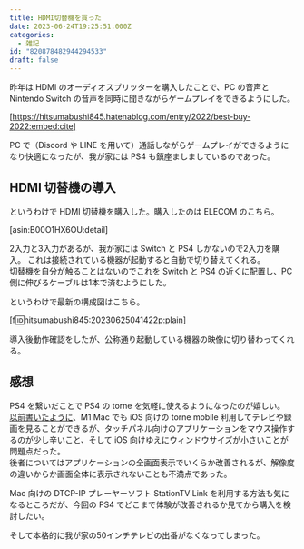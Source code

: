 ```yaml
---
title: HDMI切替機を買った
date: 2023-06-24T19:25:51.000Z
categories:
  - 雑記
id: "820878482944294533"
draft: false
---
```

昨年は HDMI のオーディオスプリッターを購入したことで、PC の音声と Nintendo Switch の音声を同時に聞きながらゲームプレイをできるようにした。

[https://hitsumabushi845.hatenablog.com/entry/2022/best-buy-2022:embed:cite]

PC で（Discord や LINE を用いて）通話しながらゲームプレイができるようになり快適になったが、我が家には PS4 も鎮座ましましているのであった。

## HDMI 切替機の導入

というわけで HDMI 切替機を購入した。購入したのは ELECOM のこちら。  

[asin:B00O1HX6OU:detail]

2入力と3入力があるが、我が家には Switch と PS4 しかないので2入力を購入。
これは接続されている機器が起動すると自動で切り替えてくれる。  
切替機を自分が触ることはないのでこれを Switch と PS4 の近くに配置し、PC 側に伸びるケーブルは1本で済むようにした。

というわけで最新の構成図はこちら。

[f:id:hitsumabushi845:20230625041422p:plain]

導入後動作確認をしたが、公称通り起動している機器の映像に切り替わってくれる。

## 感想

PS4 を繋いだことで PS4 の torne を気軽に使えるようになったのが嬉しい。  
[以前書いたように](https://hitsumabushi845.hatenablog.com/entry/2023/01/24/182819)、M1 Mac でも iOS 向けの torne mobile 利用してテレビや録画を見ることができるが、タッチパネル向けのアプリケーションをマウス操作するのが少し辛いこと、そして iOS 向けゆえにウィンドウサイズが小さいことが問題点だった。  
後者についてはアプリケーションの全画面表示でいくらか改善されるが、解像度の違いからか画面全体に表示されないことも不満点であった。 

Mac 向けの DTCP-IP プレーヤーソフト StationTV Link を利用する方法も気になるところだが、今回の PS4 でどこまで体験が改善されるか見てから購入を検討したい。

そして本格的に我が家の50インチテレビの出番がなくなってしまった。
